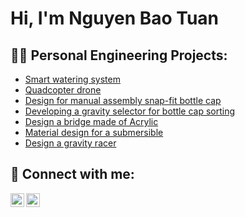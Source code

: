 <h1>Hi, I'm Nguyen Bao Tuan <br/>

<h2>👨‍💻 Personal Engineering Projects:</h2>


  - [Smart watering system](https://github.com/Etzeban/SmartWateringSystem)
  - [Quadcopter drone](https://github.com/Etzeban/QuadcopterDrone)
  - [Design for manual assembly snap-fit bottle cap](https://github.com/Etzeban/Snap-fitCap)
  - [Developing a gravity selector for bottle cap sorting](https://github.com/Etzeban/BottleCapSorting)
  - [Design a bridge made of Acrylic](https://github.com/Etzeban/BridgeDesign)
  - [Material design for a submersible](https://github.com/Etzeban/MaterialSubmersible)
  - [Design a gravity racer](https://github.com/Etzeban/GravityRacer)


<h2> 🤳 Connect with me:</h2>


[<img align="left" alt="JoshMadakor | LinkedIn" width="22px" src="https://cdn.jsdelivr.net/npm/simple-icons@v3/icons/linkedin.svg" />][linkedin]
[<img align="left" alt="JoshMadakor | Instagram" width="22px" src="https://cdn.jsdelivr.net/npm/simple-icons@v3/icons/facebook.svg" />][facebook]


[facebook]: https://www.facebook.com/trinhduongoctran/
[linkedin]: https://linkedin.com/in/nguyen-bao-tuan-b538b9255
